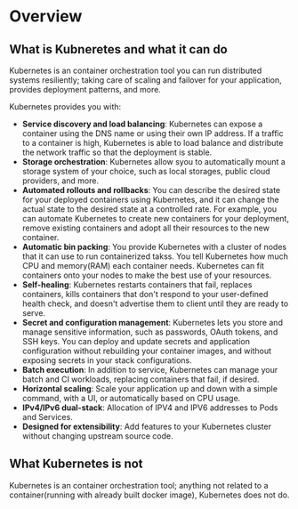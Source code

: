 # Overview

## What is Kubneretes and what it can do

Kubernetes is an container orchestration tool you can run distributed systems resiliently; taking care of scaling and failover for your application, provides deployment patterns, and more.

Kubernetes provides you with:

- **Service discovery and load balancing**: Kubernetes can expose a container using the DNS name or using their own IP address. If a traffic to a container is high, Kubernetes is able to load balance and distribute the network traffic so that the deployment is stable.
- **Storage orchestration**: Kubernetes allow syou to automatically mount a storage system of your choice, such as local storages, public cloud providers, and more.
- **Automated rollouts and rollbacks**: You can describe the desired state for your deployed containers using Kubernetes, and it can change the actual state to the desired state at a controlled rate. For example, you can automate Kubernetes to create new containers for your deployment, remove existing containers and adopt all their resources to the new container.
- **Automatic bin packing**: You provide Kubernetes with a cluster of nodes that it can use to run containerized takss. You tell Kubernetes how much CPU and memory(RAM) each container needs. Kubernetes can fit containers onto your nodes to make the best use of your resources.
- **Self-healing**: Kubernetes restarts containers that fail, replaces containers, kills containers that don't respond to your user-defined health check, and doesn't advertise them to client until they are ready to serve.
- **Secret and configuration management**: Kubernetes lets you store and manage sensitive information, such as passwords, OAuth tokens, and SSH keys. You can deploy and update secrets and application configuration without rebuilding your container images, and without exposing secrets in your stack configurations.
- **Batch execution**: In addition to service, Kubernetes can manage your batch and CI workloads, replacing containers that fail, if desired.
- **Horizontal scaling**: Scale your application up and down with a simple command, with a UI, or automatically based on CPU usage.
- **IPv4/IPv6 dual-stack**: Allocation of IPV4 and IPV6 addresses to Pods and Services.
- **Designed for extensibility**: Add features to your Kubernetes cluster without changing upstream source code.

## What Kubernetes is not

Kubernetes is an container orchestration tool; anything not related to a container(running with already built docker image), Kubernetes does not do.

